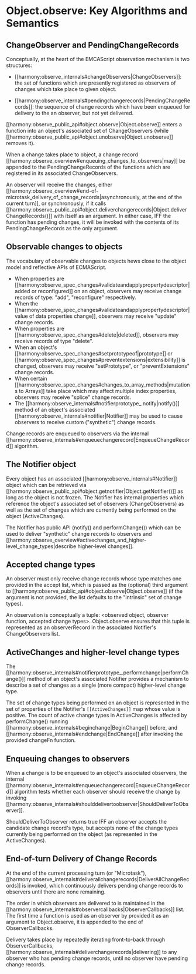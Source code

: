 # Object.observe: Key Algorithms and Semantics









## ChangeObserver and PendingChangeRecords

Conceptually, at the heart of the EMCAScript observation mechanism is two structures:

  * [[harmony:observe_internals#changeObservers|ChangeObservers]]: the set of functions which are presently registered as observers of changes which take place to given object.

  * [[harmony:observe_internals#pendingchangerecords|PendingChangeRecords]]: the sequence of change records which have been enqueued for delivery to the an observer, but not yet delivered.



[[harmony:observe_public_api#object.observe|Object.observe]] enters a function into an object's associated set of ChangeObservers (while [[harmony:observe_public_api#object.unobserve|Object.unobserve]] removes it).

When a change takes place to object, a change record [[harmony:observe_overview#enqueuing_changes_to_observers|may]] be appended to the PendingChangeRecords of the functions which are registered in its associated ChangeObservers.

An observer will receive the changes, either [[harmony:observe_overview#end-of-microtask_delivery_of_change_records|asynchronously, at the end of the current turn]], or synchronously, if it calls [[harmony:observe_public_api#object.deliverchangerecords|Object.deliverChangeRecords()]] with itself as an argument. In either case, IFF the function has pending changes, it will be invoked with the contents of its PendingChangeRecords as the only argument.





## Observable changes to objects

The vocabulary of observable changes to objects hews close to the object model and reflective APIs of ECMAScript.
  - When properties are [[harmony:observe_spec_changes#validateandapplypropertydescriptor|added or reconfigured]] on an object, observers may receive change records of type: "add", "reconfigure" respectively.
  - When the [[harmony:observe_spec_changes#validateandapplypropertydescriptor|value of data properties change]], observers may receive "update" change records.
  - When properties are [[harmony:observe_spec_changes#delete|deleted]], observers may receive records of type "delete".
  - When an object's [[harmony:observe_spec_changes#setprototypeof|prototype]] or [[harmony:observe_spec_changes#preventextensions|extensibility]] is changed, observers may receive "setPrototype", or "preventExtensions" change records.
  - When certain [[harmony:observe_spec_changes#changes_to_array_methods|mutations to Arrays]] take place which may affect multiple index properties, observers may receive "splice" change records.
  - The [[harmony:observe_internals#notifierprototype_.notify|notify()]] method of an object's associated [[harmony:observe_internals#notifier|Notifier]] may be used to cause observers to receive custom ("synthetic") change records.

Change records are enqueued to observers via the internal [[harmony:observe_internals#enqueuechangerecord|EnqueueChangeRecord]] algorithm.






## The Notifier object

Every object has an associated [[harmony:observe_internals#Notifier]] object which can be retrieved via [[harmony:observe_public_api#object.getnotifier|Object.getNotifier()]] as long as the object is not frozen. The Notifier has internal properties which reference the object's associated set of observers (ChangeObservers) as well as the set of changes which are currently being performed on the object (ActiveChanges).

The Notifier has public API (notify() and performChange()) which can be used to deliver "synthetic" change records to observers and [[harmony:observe_overview#activechanges_and_higher-level_change_types|describe higher-level changes]].

## Accepted change types

An observer must only receive change records whose type matches one provided in the accept list, which is passed as the (optional) third argument to [[harmony:observe_public_api#object.observe|Object.observe]] (if the argument is not provided, the list defaults to the "intrinsic" set of change types).

An observation is conceptually a tuple: <observed object, observer function, accepted change types>. Object.observe ensures that this tuple is represented as an observerRecord in the associated Notifier's ChangeObservers list.


## ActiveChanges and higher-level change types

The [[harmony:observe_internals#notifierprototype_.performchange|performChange()]] method of an object's associated Notifier provides a mechanism to describe a set of changes as a single (more compact) higher-level change type.

The set of change types being performed on an object is represented in the set of properties of the Notifier's `[[ActiveChanges]]` map whose value is positive. The count of active change types in ActiveChanges is affected by performChange() running [[harmony:observe_internals#beginchange|BeginChange]] before, and [[harmony:observe_internals#endchange|EndChange]] after invoking the provided changeFn function.

## Enqueuing changes to observers

When a change is to be enqueued to an object's associated observers, the internal [[harmony:observe_internals#enqueuechangerecord|EnqueueChangeRecord]] algorithm tests whether each observer should receive the change by invoking [[harmony:observe_internals#shoulddelivertoobserver|ShouldDeliverToObserver]].

ShouldDeliverToObserver returns true IFF an observer accepts the candidate change record's type, but accepts none of the change types currently being performed on the object (as represented in the ActiveChanges).


## End-of-turn Delivery of Change Records

At the end of the current processing turn (or "Microtask"), [[harmony:observe_internals#deliverallchangerecords|DeliverAllChangeRecords]] is invoked, which continuously delivers pending change records to observers until there are none remaining.

The order in which observers are delivered to is maintained in the [[harmony:observe_internals#observercallbacks|ObserverCallbacks]] list. The first time a function is used as an observer by provided it as an argument to Object.observe, it is appended to the end of ObserverCallbacks.

Delivery takes place by repeatedly iterating front-to-back through ObserverCallbacks, [[harmony:observe_internals#deliverchangerecords|delivering]] to any observer who has pending change records, until no observer have pending change records.
